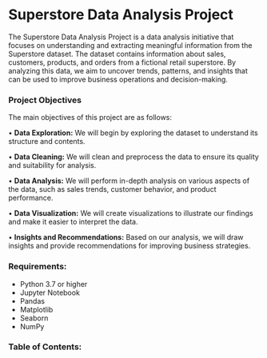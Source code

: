 # Superstore Data Analysis Project

The Superstore Data Analysis Project is a data analysis initiative that focuses on understanding and extracting meaningful information from the Superstore dataset. 
The dataset contains information about sales, customers, products, and orders from a fictional retail superstore. By analyzing this data, we aim to uncover trends, patterns, and insights that can be used to improve business operations and decision-making.

### Project Objectives
The main objectives of this project are as follows:

• <b>Data Exploration:</b> We will begin by exploring the dataset to understand its structure and contents.

• <b>Data Cleaning:</b> We will clean and preprocess the data to ensure its quality and suitability for analysis.

• <b>Data Analysis:</b> We will perform in-depth analysis on various aspects of the data, such as sales trends, customer behavior, and product performance.

• <b>Data Visualization:</b> We will create visualizations to illustrate our findings and make it easier to interpret the data.

• <b>Insights and Recommendations:</b> Based on our analysis, we will draw insights and provide recommendations for improving business strategies.


### Requirements:

- Python 3.7 or higher
- Jupyter Notebook
- Pandas
- Matplotlib
- Seaborn
- NumPy

### Table of Contents:




